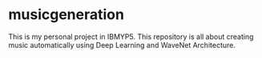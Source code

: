 # musicgeneration
This is my personal project in IBMYP5. This repository is all about creating music automatically using Deep Learning and WaveNet Architecture. 
